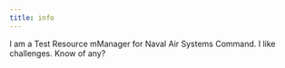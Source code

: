 ```yaml
---
title: info
---
```


I am a Test Resource mManager for Naval Air Systems Command. I like challenges. Know of any?
